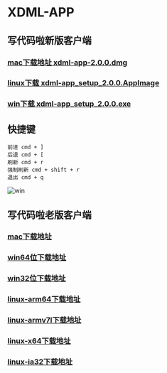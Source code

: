 # XDML-APP

## 写代码啦新版客户端
### [mac下载地址 xdml-app-2.0.0.dmg](https://static.xiedaimala.com/xdml-app/xdml-app-2.0.0.dmg)
### [linux下载 xdml-app_setup_2.0.0.AppImage](https://static.xiedaimala.com/xdml-app/xdml-app_setup_2.0.0.AppImage)
### [win下载 xdml-app_setup_2.0.0.exe](https://static.xiedaimala.com/xdml-app/xdml-app_setup_2.0.0.exe)



## 快捷键
```
前进 cmd + ]
后退 cmd + [
刷新 cmd + r
强制刷新 cmd + shift + r
退出 cmd + q
```

![win](https://static.xiedaimala.com/xdml/image/02c5b19d-3b0e-47a8-a93b-301578c0f039/2019-4-10-18-6-28.png)

## 写代码啦老版客户端
### [mac下载地址](https://cloud.hunger-valley.com/XDML-APP-darwin-x64.zip)
### [win64位下载地址](https://cloud.hunger-valley.com/XDML-APP-win32-x64.zip)
### [win32位下载地址](https://cloud.hunger-valley.com/XDML-APP-win32-ia32.zip)
### [linux-arm64下载地址](https://cloud.hunger-valley.com/XDML-APP-linux-arm64.zip)
### [linux-armv7l下载地址](https://cloud.hunger-valley.com/XDML-APP-linux-armv7l.zip)
### [linux-x64下载地址](https://cloud.hunger-valley.com/XDML-APP-linux-x64.zip)
### [linux-ia32下载地址](https://cloud.hunger-valley.com/XDML-APP-linux-ia32.zip)
